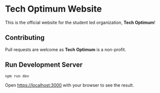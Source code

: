 # Tech Optimum Website

This is the official website for the student led organization, <strong>Tech Optimum</strong>!

## Contributing

Pull requests are welcome as <strong>Tech Optimum</strong> is a non-profit.

## Run Development Server

```sh
npm run dev
```

Open [https://localhost:3000](https://localhost:3000) with your browser to see the result.
